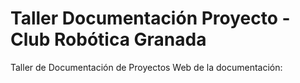 # Taller Documentación Proyecto - Club Robótica Granada
Taller de Documentación de Proyectos
Web de la documentación: 
